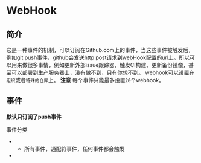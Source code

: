 # WebHook
## 简介
 它是一种事件的机制，可以订阅在Github.com上的事件，当这些事件被触发后，例如git push事件，github会发送http post请求到webHook配置的url上。所以可以用来做很多事情，例如更新外部issue跟踪器，触发CI构建、更新备份镜像，甚至可以部署到生产服务器上，没有做不到，只有你想不到。
 webhook可以设置在`组织`或者`特殊的仓库`上。
 **注意** 每个事件只能最多设置`20`个webhook。

## 事件
**默认只订阅了push事件**

事件分类
- * 所有事件，通配符事件，任何事件都会触发
- 
